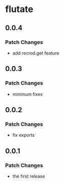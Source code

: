 # flutate

## 0.0.4

### Patch Changes

- add recrod.get feature

## 0.0.3

### Patch Changes

- minimum fixes

## 0.0.2

### Patch Changes

- fix exports

## 0.0.1

### Patch Changes

- the first release
